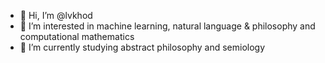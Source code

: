 - 👋 Hi, I’m @lvkhod
- 👀 I’m interested in machine learning, natural language & philosophy and computational mathematics
- 🌱 I’m currently studying abstract philosophy and semiology

<!---
lvkhod/lvkhod is a ✨ special ✨ repository because its `README.md` (this file) appears on your GitHub profile.
You can click the Preview link to take a look at your changes.
--->
